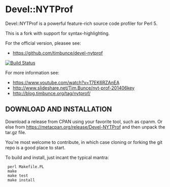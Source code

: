 # Devel::NYTProf

Devel::NYTProf is a powerful feature-rich source code profiler for Perl 5.

This is a fork with support for syntax-highlighting.

For the official version, pleasee see:
 
* https://github.com/timbunce/devel-nytprof

[![Build Status](https://secure.travis-ci.org/timbunce/devel-nytprof.png)](http://travis-ci.org/timbunce/devel-nytprof)

For more information see:

* https://www.youtube.com/watch?v=T7EK6RZAnEA
* http://www.slideshare.net/Tim.Bunce/nyt-prof-201406key
* http://blog.timbunce.org/tag/nytprof/

## DOWNLOAD AND INSTALLATION

Download a release from CPAN using your favorite tool, such as cpanm.  Or else
from https://metacpan.org/release/Devel-NYTProf and then unpack the tar.gz file.

You're most welcome to contribute, in which case cloning or forking the git
repo is a good place to start.

To build and install, just incant the typical mantra:

     perl Makefile.PL
     make
     make test
     make install

